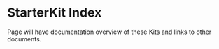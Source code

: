 # StarterKit Index

Page will have documentation overview of these Kits and links to other documents.
